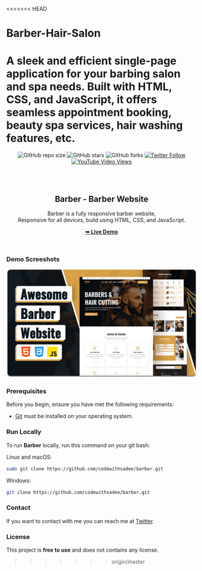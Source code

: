<<<<<<< HEAD
# Barber-Hair-Salon
A sleek and efficient single-page application for your barbing salon and spa needs. Built with HTML, CSS, and JavaScript, it offers seamless appointment booking, beauty spa services, hair washing features, etc. 
=======
<div align="center">
  
  ![GitHub repo size](https://img.shields.io/github/repo-size/codewithsadee/barber)
  ![GitHub stars](https://img.shields.io/github/stars/codewithsadee/barber?style=social)
  ![GitHub forks](https://img.shields.io/github/forks/codewithsadee/barber?style=social)
  [![Twitter Follow](https://img.shields.io/twitter/follow/codewithsadee?style=social)](https://twitter.com/intent/follow?screen_name=codewithsadee)
  [![YouTube Video Views](https://img.shields.io/youtube/views/pIgMTd8ZFxY?style=social)](https://youtu.be/pIgMTd8ZFxY)

  <br />
  <br />

  <h2 align="center">Barber - Barber Website</h2>

  Barber is a fully responsive barber website, <br />Responsive for all devices, build using HTML, CSS, and JavaScript.

  <a href="https://codewithsadee.github.io/barber/"><strong>➥ Live Demo</strong></a>

</div>

<br />

### Demo Screeshots

![Barber Desktop Demo](./readme-images/desktop.png "Desktop Demo")

### Prerequisites

Before you begin, ensure you have met the following requirements:

* [Git](https://git-scm.com/downloads "Download Git") must be installed on your operating system.

### Run Locally

To run **Barber** locally, run this command on your git bash:

Linux and macOS:

```bash
sudo git clone https://github.com/codewithsadee/barber.git
```

Windows:

```bash
git clone https://github.com/codewithsadee/barber.git
```

### Contact

If you want to contact with me you can reach me at [Twitter](https://www.twitter.com/codewithsadee).

### License

This project is **free to use** and does not contains any license.
>>>>>>> origin/master
